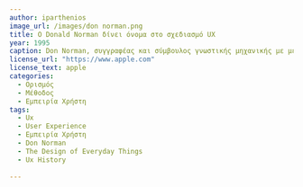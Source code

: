 ```yaml
---
author: iparthenios
image_url: /images/don norman.png
title: Ο Donald Norman δίνει όνομα στο σχεδιασμό UX 
year: 1995
caption: Don Norman, συγγραφέας και σύμβουλος γνωστικής μηχανικής με μεταπτυχιακό τίτλο σπουδών στην Ηλεκτρολογία και διδακτορικό στην Ψυχολογία. Στο βιβλίο User Centered System Design, που δημοσιεύτηκε το 1986, εισήχθη ο όρος σχεδιασμός με επίκεντρο τον χρήστη. Η βασική ιδέα του βιβλίου ήταν ότι ο σχεδιαστής πρέπει να εστιάζει στις ανάγκες του χρήστη και όχι στο ίδιο το σύστημα. Ο Normal ανέπτυξε περαιτέρω αυτή την ιδέα στο δεύτερο βιβλίο του - The Design of Everyday Things το 1988, το οποίο έκτοτε αποτελεί βασικό στοιχείο του UX. Το 1993 ο Don Norman εντάχθηκε στην Apple ως User Experience Architect, γεγονός που τον καθιστά το πρώτο άτομο που είχε τον όρο 'UX' στον τίτλο εργασίας του. Ήταν στην Apple που ο Don Norman επινόησε τον όρο εμπειρία χρήστη και δημιούργησε ένα γραφείο 'User Experience Architect'.
license_url: "https://www.apple.com" 
license_text: apple 
categories:
  - Ορισμός
  - Μέθοδος
  - Εμπειρία Χρήστη
tags:
  - Ux 
  - User Experience 
  - Εμπειρία Χρήστη 
  - Don Norman
  - The Design of Everyday Things
  - Ux History
  
---
```


